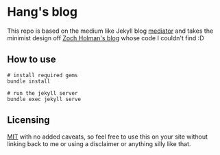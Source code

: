 Hang's blog
======== 
This repo is based on the medium like Jekyll blog [mediator](https://github.com/dirkfabisch/mediator) and takes the minimist design off [Zoch Holman's blog](https://zachholman.com) whose code I couldn't find :D  

How to use
---------
```shell
# install required gems
bundle install

# run the jekyll server
bundle exec jekyll serve
```

Licensing
---------

[MIT](https://github.com/dirkfabisch/mediator/blob/master/LICENCE) with no added caveats, so feel free to use this on your site without linking back to me or using a disclaimer or anything silly like that.

